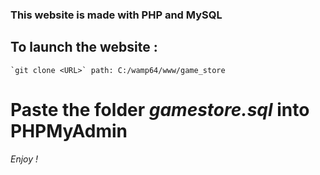 ### This website is made with PHP and MySQL

## To launch the website :

    `git clone <URL>` path: C:/wamp64/www/game_store

# Paste the folder _gamestore.sql_ into PHPMyAdmin

_Enjoy !_
